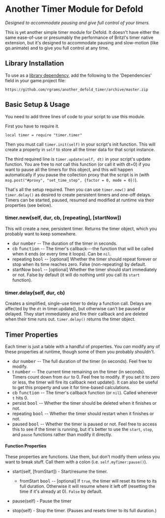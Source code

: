 #  Another Timer Module for Defold
_Designed to accommodate pausing and give full control of your timers._

This is yet another simple timer module for Defold. It doesn't have either the same ease-of-use or presumably the performance of Britzl's timer native extension, but it's designed to accommodate pausing and slow-motion (like go.animate) and to give you full control at any time.

## Library Installation

To use as a [library dependency](https://www.defold.com/manuals/libraries/), add the following to the 'Dependencies' field in your game.project file:

```
https://github.com/rgrams/another_defold_timer/archive/master.zip
```

## Basic Setup & Usage

You need to add three lines of code to your script to use this module.

First you have to require it.

```
local timer = require "timer.timer"
```

Then you must call `timer.init(self)` in your script's init function. This will create a property in `self` to store all the timer data for that script instance.

The third required line is `timer.update(self, dt)` in your script's update function. You are free to _not_ call this function (or call it with dt=0) if you want to pause all the timers for this object, and this will happen automatically if you pause the collection proxy that the script is in (with `msg.post("#proxy", "set_time_step", {factor = 0, mode = 0})`).

That's all the setup required. Then you can use `timer.new()` and `timer.delay()` as desired to create persistent timers and one-off delays. Timers can be started, paused, resumed and modified at runtime via their properties (see below).

### timer.new(self, dur, cb, [repeating], [startNow])

This will create a new, persistent timer. Returns the timer object, which you probably want to keep somewhere.

* dur <kbd>number</kbd> -- The duration of the timer in seconds.
* cb <kbd>function</kbd> -- The timer's callback---the function that will be called when it ends (or every time it loops). Can be `nil`.
* repeating <kbd>bool</kbd> -- [optional] Whether the timer should repeat forever or stop when its time reaches zero. False (non-repeating) by default.
* startNow <kbd>bool</kbd> -- [optional] Whether the timer should start immediately or not. False by default (it will do nothing until you call its `start` function).


### timer.delay(self, dur, cb)

Creates a simplified, single-use timer to delay a function call. Delays are affected by the `dt` in timer.update(), but otherwise can't be paused or delayed. They start immediately and fire their callback and are deleted when their time runs out. `timer.delay()` returns the timer object. 

## Timer Properties

Each timer is just a table with a handful of properties. You _can_ modify any of these properties at runtime, though some of them you probably shouldn't.

* dur <kbd>number</kbd> -- The full duration of the timer (in seconds). Feel free to modify.
* t <kbd>number</kbd> -- The current time remaining on the timer (in seconds). Timers count down from `dur` to 0. Feel free to modify. If you set it to zero or less, the timer will fire its callback next update(). It can also be useful to get this property and use it for time-based calculations.
* cb <kbd>function</kbd> -- The timer's callback function (or `nil`). Called whenever `t` hits 0.
* persist <kbd>bool</kbd> -- Whether the timer should be deleted when it finishes or not.
* repeating <kbd>bool</kbd> -- Whether the timer should restart when it finishes or not.
* paused <kbd>bool</kbd> -- Whether the timer is paused or not. Feel free to access this to see if the timer is running, but it's better to use the `start`, `stop`, and `pause` functions rather than modify it directly.

#### Function Properties

These properties are functions. Use them, but don't modify them unless you want to break stuff. Call them with a colon (i.e. `self.myTimer:pause()`).

* start(self, [fromStart]) - Start/resume the timer.
    * fromStart <kbd>bool</kbd> -- [optional] If `true`, the timer will reset its time to its full duration. Otherwise it will resume where it left off (resetting the time if it's already at 0). `False` by default.

* pause(self) - Pause the timer

* stop(self) - Stop the timer. (Pauses and resets timer to its full duration.)
